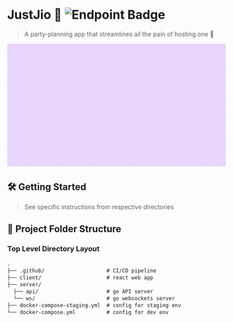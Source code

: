 # JustJio 🎉 ![Endpoint Badge](https://img.shields.io/endpoint?url=https%3A%2F%2Fgomon.rowentey.xyz%2Fapi%2Fwebsites%2Fbadge%3FwebsiteUrl%3Dhttps%3A%2F%2Fjustjio-staging.rowentey.xyz)

> A party-planning app that streamlines all the pain of hosting one 🍻

![landing](./client/public/assets/JustJio.gif)

## 🛠 Getting Started

> See specific instructions from respective directories

## 📂 Project Folder Structure

### Top Level Directory Layout

```terminal
.
├── .github/                    # CI/CD pipeline
├── client/                     # react web app
├── server/
  ├── api/                      # go API server
  └── ws/                       # go websockets server
├── docker-compose-staging.yml  # config for staging env
└── docker-compose.yml          # config for dev env
```

<!-- ## 🧪 Tech Stack

<p>
  <img src="https://img.shields.io/badge/Go-00ADD8?style=for-the-badge&logo=go&logoColor=white" >
  <img src="https://img.shields.io/badge/React_Native-20232A?style=for-the-badge&logo=react&logoColor=61DAFB" >
  <img src="https://img.shields.io/badge/MySQL-005C84?style=for-the-badge&logo=mysql&logoColor=white" >
  <img src="https://img.shields.io/badge/Google_Cloud-FF8552?style=for-the-badge&logo=google-cloud&logoColor=white" >
</p> -->

<!-- ## 🧠 Contributors - Team OneStart 🏆🤟🏼

- [@RowenTey](https://github.com/RowenTey)
- [@czhi-heng](https://github.com/czhi-heng)
- [@JULU909](https://github.com/JULU909)
- [@Eldrick7](https://github.com/Eldrick7)
- [@cplAloysius](https://github.com/cplAloysius)
- [@amabellim](https://github.com/amabellim)

## 📖 References

- React Native: https://reactnative.dev/docs/getting-started
- Fiber: https://docs.gofiber.io/
- MySQL: https://dev.mysql.com/doc/
- Planetscale: https://planetscale.com/docs
- API Documentation: https://justjio-server-o44bmvzlsa-as.a.run.app/swagger
- Video Demo: https://www.youtube.com/watch?v=ivcDZ1EqElk -->
